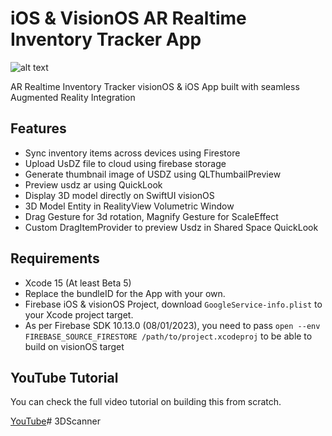 # iOS & VisionOS AR Realtime Inventory Tracker App 

![alt text](https://i.ibb.co/sQ5y87D/promo.png)

AR Realtime Inventory Tracker visionOS & iOS App built with seamless Augmented Reality Integration

## Features
- Sync inventory items across devices using Firestore
- Upload UsDZ file to cloud using firebase storage
- Generate thumbnail image of USDZ using QLThumbailPreview
- Preview usdz ar using QuickLook
- Display 3D model directly on SwiftUI visionOS 
- 3D Model Entity in RealityView Volumetric Window
- Drag Gesture for 3d rotation, Magnify Gesture for ScaleEffect
- Custom DragItemProvider to preview Usdz in Shared Space QuickLook

## Requirements
- Xcode 15 (At least Beta 5)
- Replace the bundleID for the App with your own.
- Firebase iOS & visionOS Project, download `GoogleService-info.plist` to your Xcode project target.
- As per Firebase SDK 10.13.0 (08/01/2023), you need to pass `open --env FIREBASE_SOURCE_FIRESTORE /path/to/project.xcodeproj` to be able to build on visionOS target

## YouTube Tutorial
You can check the full video tutorial on building this from scratch.

[YouTube](https://youtu.be/DxVmeVf0Wwg)# 3DScanner
